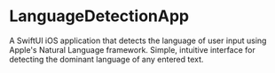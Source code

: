 # LanguageDetectionApp
A SwiftUI iOS application that detects the language of user input using Apple's Natural Language framework. Simple, intuitive interface for detecting the dominant language of any entered text.
